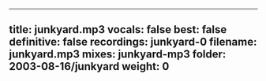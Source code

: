 
---
title: junkyard.mp3
vocals: false
best: false
definitive: false
recordings: junkyard-0
filename: junkyard.mp3
mixes: junkyard-mp3
folder: 2003-08-16/junkyard
weight: 0
---
